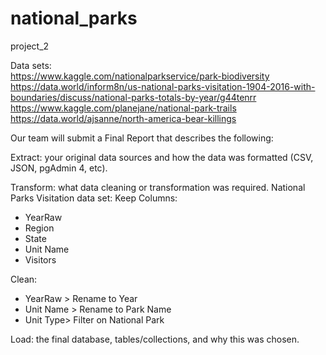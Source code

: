 # national_parks
project_2

Data sets:<br/>
https://www.kaggle.com/nationalparkservice/park-biodiversity<br/>
https://data.world/inform8n/us-national-parks-visitation-1904-2016-with-boundaries/discuss/national-parks-totals-by-year/g44tenrr<br/>
https://www.kaggle.com/planejane/national-park-trails<br/>
https://data.world/ajsanne/north-america-bear-killings<br/>

Our team will submit a Final Report that describes the following:

Extract: your original data sources and how the data was formatted (CSV, JSON, pgAdmin 4, etc).


Transform: what data cleaning or transformation was required.
National Parks Visitation data set:
Keep Columns:
- YearRaw
- Region
- State
- Unit Name
- Visitors

Clean:
- YearRaw > Rename to Year
- Unit Name > Rename to Park Name
- Unit Type> Filter on National Park


Load: the final database, tables/collections, and why this was chosen.
